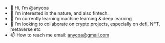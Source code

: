 - 👋 Hi, I’m @anycoa
- 👀 I’m interested in the nature, and also fintech.
- 🌱 I’m currently learning machine learning & deep learning
- 💞️ I’m looking to collaborate on crypto projects, especially on defi, NFT, metaverse etc
- 📫 How to reach me email: anycoa@gmail.com



<!---
anycoa/anycoa is a ✨ special ✨ repository because its `README.md` (this file) appears on your GitHub profile.
You can click the Preview link to take a look at your changes.
--->
